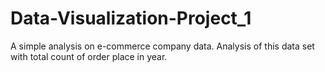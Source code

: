# Data-Visualization-Project_1
A simple analysis on e-commerce company data. Analysis of this data set with total count of order place in year.






